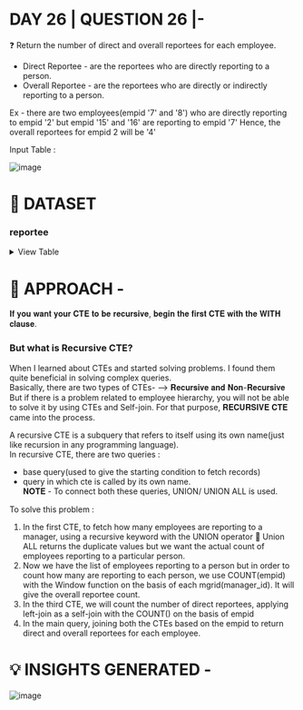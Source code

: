 
# DAY 26 | QUESTION 26 |-
❓ Return the number of direct and overall reportees for each employee.
- Direct Reportee - are the reportees who are directly reporting to a person.
- Overall Reportee - are the reportees who are directly or indirectly reporting to a person.
  
Ex - there are two employees(empid '7' and '8') who are directly reporting to empid '2' but empid '15' and '16' are reporting to empid '7'
Hence, the overall reportees for empid 2 will be '4'

Input Table :

![image](https://github.com/Sankriti09/30-DAYS-SQL-QUESTION-SERIES/assets/77229345/837136ad-e718-4012-ae1f-969428553674)

 # **:file_folder: DATASET**
   ### **reportee**

 <details><summary>
 View Table
 </summary>
The reportee table consists data of the employee_id with the corresponding manager(i.e., manager_id) he/she is reporting.


 | EmpID  | MgrID    | 
 | ------- | ---------- | 
 | 1    |  null    | 
 | 2   |  1      | 
 | 3    |  1     | 
 | 4    |  1     | 
 | 5  |  1    | 
 | 6    |  1      | 
 | 7    |  2     | 
 | 8    |  2     | 
 | 9    |  2    | 
 | 10   |  3      | 
 | 11    |  3     | 
 | 12  |  4     | 
 | 13 |  5    | 
 | 14    |  5      | 
 | 15    |  7     | 
 | 16 |  7    | 
 | 17    |  9      | 

 </details>


# 🎯 APPROACH -
𝐈𝐟 𝐲𝐨𝐮 𝐰𝐚𝐧𝐭 𝐲𝐨𝐮𝐫 𝐂𝐓𝐄 𝐭𝐨 𝐛𝐞 𝐫𝐞𝐜𝐮𝐫𝐬𝐢𝐯𝐞, 𝐛𝐞𝐠𝐢𝐧 𝐭𝐡𝐞 𝐟𝐢𝐫𝐬𝐭 𝐂𝐓𝐄 𝐰𝐢𝐭𝐡 𝐭𝐡𝐞 𝐖𝐈𝐓𝐇 𝐜𝐥𝐚𝐮𝐬𝐞.
### But what is Recursive CTE?
When I learned about CTEs and started solving problems. I found them quite beneficial in solving complex queries.\
Basically, there are two types of CTEs-
--> 𝐑𝐞𝐜𝐮𝐫𝐬𝐢𝐯𝐞 𝐚𝐧𝐝 𝐍𝐨𝐧-𝐑𝐞𝐜𝐮𝐫𝐬𝐢𝐯𝐞\
But if there is a problem related to employee hierarchy, you will not be able to solve it by using CTEs and Self-join. For that purpose, 𝐑𝐄𝐂𝐔𝐑𝐒𝐈𝐕𝐄 𝐂𝐓𝐄 came into the process.

A recursive CTE is a subquery that refers to itself using its own name(just like recursion in any programming language).\
In recursive CTE, there are two queries :
- base query(used to give the starting condition to fetch records)
- query in which cte is called by its own name.\
𝐍𝐎𝐓𝐄 - To connect both these queries, UNION/ UNION ALL is used.

To solve this problem :
1. In the first CTE, to fetch how many employees are reporting to a manager, using a recursive keyword with the UNION operator
📍 Union ALL returns the duplicate values but we want the actual count of employees reporting to a particular person.
2. Now we have the list of employees reporting to a person but in order to count how many are reporting to each person, we use COUNT(empid) with the Window function on the basis of each mgrid(manager_id). It will give the overall reportee count.
3. In the third CTE, we will count the number of direct reportees, applying left-join as a self-join with the COUNT() on the basis of empid
4. In the main query, joining both the CTEs based on the empid to return direct and overall reportees for each employee.

# 💡 INSIGHTS GENERATED -
![image](https://github.com/Sankriti09/30-DAYS-SQL-QUESTION-SERIES/assets/77229345/5a6de750-5c91-4c07-a635-3b7b730c3c97)








